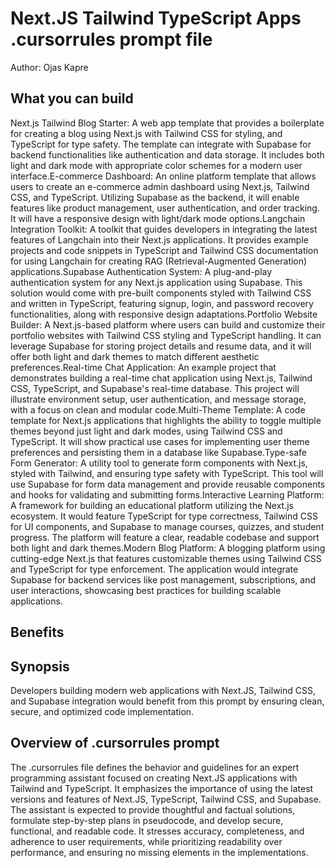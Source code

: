 # Next.JS Tailwind TypeScript Apps .cursorrules prompt file

Author: Ojas Kapre

## What you can build
Next.js Tailwind Blog Starter: A web app template that provides a boilerplate for creating a blog using Next.js with Tailwind CSS for styling, and TypeScript for type safety. The template can integrate with Supabase for backend functionalities like authentication and data storage. It includes both light and dark mode with appropriate color schemes for a modern user interface.E-commerce Dashboard: An online platform template that allows users to create an e-commerce admin dashboard using Next.js, Tailwind CSS, and TypeScript. Utilizing Supabase as the backend, it will enable features like product management, user authentication, and order tracking. It will have a responsive design with light/dark mode options.Langchain Integration Toolkit: A toolkit that guides developers in integrating the latest features of Langchain into their Next.js applications. It provides example projects and code snippets in TypeScript and Tailwind CSS documentation for using Langchain for creating RAG (Retrieval-Augmented Generation) applications.Supabase Authentication System: A plug-and-play authentication system for any Next.js application using Supabase. This solution would come with pre-built components styled with Tailwind CSS and written in TypeScript, featuring signup, login, and password recovery functionalities, along with responsive design adaptations.Portfolio Website Builder: A Next.js-based platform where users can build and customize their portfolio websites with Tailwind CSS styling and TypeScript handling. It can leverage Supabase for storing project details and resume data, and it will offer both light and dark themes to match different aesthetic preferences.Real-time Chat Application: An example project that demonstrates building a real-time chat application using Next.js, Tailwind CSS, TypeScript, and Supabase's real-time database. This project will illustrate environment setup, user authentication, and message storage, with a focus on clean and modular code.Multi-Theme Template: A code template for Next.js applications that highlights the ability to toggle multiple themes beyond just light and dark modes, using Tailwind CSS and TypeScript. It will show practical use cases for implementing user theme preferences and persisting them in a database like Supabase.Type-safe Form Generator: A utility tool to generate form components with Next.js, styled with Tailwind, and ensuring type safety with TypeScript. This tool will use Supabase for form data management and provide reusable components and hooks for validating and submitting forms.Interactive Learning Platform: A framework for building an educational platform utilizing the Next.js ecosystem. It would feature TypeScript for type correctness, Tailwind CSS for UI components, and Supabase to manage courses, quizzes, and student progress. The platform will feature a clear, readable codebase and support both light and dark themes.Modern Blog Platform: A blogging platform using cutting-edge Next.js that features customizable themes using Tailwind CSS and TypeScript for type enforcement. The application would integrate Supabase for backend services like post management, subscriptions, and user interactions, showcasing best practices for building scalable applications.

## Benefits


## Synopsis
Developers building modern web applications with Next.JS, Tailwind CSS, and Supabase integration would benefit from this prompt by ensuring clean, secure, and optimized code implementation.

## Overview of .cursorrules prompt
The .cursorrules file defines the behavior and guidelines for an expert programming assistant focused on creating Next.JS applications with Tailwind and TypeScript. It emphasizes the importance of using the latest versions and features of Next.JS, TypeScript, Tailwind CSS, and Supabase. The assistant is expected to provide thoughtful and factual solutions, formulate step-by-step plans in pseudocode, and develop secure, functional, and readable code. It stresses accuracy, completeness, and adherence to user requirements, while prioritizing readability over performance, and ensuring no missing elements in the implementations.


